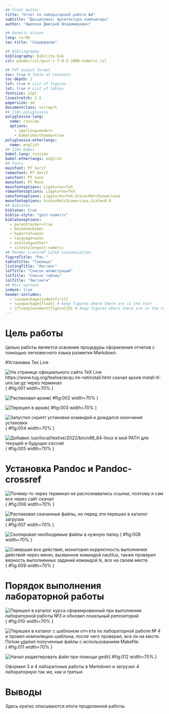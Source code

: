 ```yaml
---
## Front matter
title: "Отчет по лабораторной работе №4"
subtitle: "Дисциплина: Архитектура компьютера"
author: "Ощепков Дмитрий Владимирович"

## Generic otions
lang: ru-RU
toc-title: "Содержание"

## Bibliography
bibliography: bib/cite.bib
csl: pandoc/csl/gost-r-7-0-5-2008-numeric.csl

## Pdf output format
toc: true # Table of contents
toc-depth: 2
lof: true # List of figures
lot: true # List of tables
fontsize: 12pt
linestretch: 1.5
papersize: a4
documentclass: scrreprt
## I18n polyglossia
polyglossia-lang:
  name: russian
  options:
	- spelling=modern
	- babelshorthands=true
polyglossia-otherlangs:
  name: english
## I18n babel
babel-lang: russian
babel-otherlangs: english
## Fonts
mainfont: PT Serif
romanfont: PT Serif
sansfont: PT Sans
monofont: PT Mono
mainfontoptions: Ligatures=TeX
romanfontoptions: Ligatures=TeX
sansfontoptions: Ligatures=TeX,Scale=MatchLowercase
monofontoptions: Scale=MatchLowercase,Scale=0.9
## Biblatex
biblatex: true
biblio-style: "gost-numeric"
biblatexoptions:
  - parentracker=true
  - backend=biber
  - hyperref=auto
  - language=auto
  - autolang=other*
  - citestyle=gost-numeric
## Pandoc-crossref LaTeX customization
figureTitle: "Рис."
tableTitle: "Таблица"
listingTitle: "Листинг"
lofTitle: "Список иллюстраций"
lotTitle: "Список таблиц"
lolTitle: "Листинги"
## Misc options
indent: true
header-includes:
  - \usepackage{indentfirst}
  - \usepackage{float} # keep figures where there are in the text
  - \floatplacement{figure}{H} # keep figures where there are in the text
---
```


# Цель работы

Целью работы является освоение процедуры оформления отчетов с помощью
легковесного языка разметки Markdown.

#Установка Tex Live

![На странице официального сайта TeX Live https://www.tug.org/texlive/acqu ire-netinstall.html скачал архив install-tl-unx.tar.gz через терминал](image/24.png){ #fig:001 width=70% }

![Распаковал архив](image/25.png){ #fig:002 width=70% }

![Перешел в архив](image/26.png){ #fig:003 width=70% }

![Запустил скрипт установки командой и дождался окончания установки](image/27.png){ #fig:004 width=70% }

![Добавил /usr/local/texlive/2022/bin/x86_64-linux в мой PATH для текущей и будущих сессий](image/28.png){ #fig:005 width=70% }

# Установка Pandoc и Pandoc-crossref

![Почему-то через терминал не распознавались ссылки, поэтому я сам все через сайт скачал](image/29.png){ #fig:006 width=70% }

![Распаковал скачанные файлы, но перед эти перешел в каталог загрузок](image/30.png){ #fig:007 width=70% }

![Скопировал необходимые файлы в нужную папку.](image/31.png){ #fig:008 width=70% }

![Совершая все действия, мониторил корректность выполнения действий через меню, вызванное командой nautilus, также проверил верность выполненных заданий командой ls, все на своем месте.](image/32.png){ #fig:009 width=70% }

# Порядок выполнения лабораторной работы 

![Перешел в каталог курса сформированный при выполнении лабораторной работы №3 и обновил локальный репозиторий](image/21.png){ #fig:010 width=70% }

![Перешел в каталог с шаблоном отч
ета по лабораторной работе № 4 и провел компиляцию шаблона, после чего проверил, все ли на месте. Потом удалил полученные файлы с использованием Makefile.](image/22.png){ #fig:011 width=70% }

![Начал редактировать файл при помощи gedit](image/23.png){ #fig:012 width=70% }

Оформил 3 и 4 лаборатоные работы в Markdown и загрузил 4 лабораторную так же, как и третью

# Выводы

Здесь кратко описываются итоги проделанной работы.


